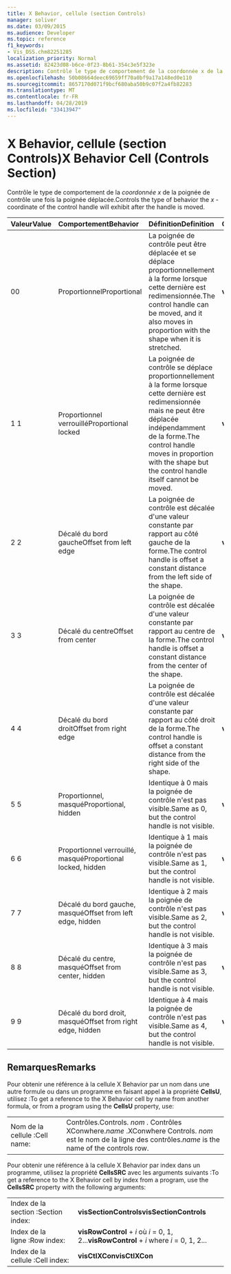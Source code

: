 ```yaml
---
title: X Behavior, cellule (section Controls)
manager: soliver
ms.date: 03/09/2015
ms.audience: Developer
ms.topic: reference
f1_keywords:
- Vis_DSS.chm82251285
localization_priority: Normal
ms.assetid: 82423d08-b6ce-0f23-8b61-354c3e5f323e
description: Contrôle le type de comportement de la coordonnée x de la poignée de contrôle une fois la poignée déplacée.
ms.openlocfilehash: 50b08664deec69659ff70a0bf9a17a148ed0e110
ms.sourcegitcommit: 8657170d071f9bcf680aba50b9c07f2a4fb82283
ms.translationtype: MT
ms.contentlocale: fr-FR
ms.lasthandoff: 04/28/2019
ms.locfileid: "33413947"
---
```

# <a name="x-behavior-cell-controls-section"></a><span data-ttu-id="c696e-103">X Behavior, cellule (section Controls)</span><span class="sxs-lookup"><span data-stu-id="c696e-103">X Behavior Cell (Controls Section)</span></span>

<span data-ttu-id="c696e-104">Contrôle le type de comportement de la  *coordonnée x*  de la poignée de contrôle une fois la poignée déplacée.</span><span class="sxs-lookup"><span data-stu-id="c696e-104">Controls the type of behavior the  *x*  -coordinate of the control handle will exhibit after the handle is moved.</span></span> 
  
|<span data-ttu-id="c696e-105">**Valeur**</span><span class="sxs-lookup"><span data-stu-id="c696e-105">**Value**</span></span>|<span data-ttu-id="c696e-106">**Comportement**</span><span class="sxs-lookup"><span data-stu-id="c696e-106">**Behavior**</span></span>|<span data-ttu-id="c696e-107">**Définition**</span><span class="sxs-lookup"><span data-stu-id="c696e-107">**Definition**</span></span>|<span data-ttu-id="c696e-108">**Constante d'automation**</span><span class="sxs-lookup"><span data-stu-id="c696e-108">**Automation constant**</span></span>|
|:-----|:-----|:-----|:-----|
| <span data-ttu-id="c696e-109">0</span><span class="sxs-lookup"><span data-stu-id="c696e-109">0</span></span>  <br/> | <span data-ttu-id="c696e-110">Proportionnel</span><span class="sxs-lookup"><span data-stu-id="c696e-110">Proportional</span></span>  <br/> | <span data-ttu-id="c696e-111">La poignée de contrôle peut être déplacée et se déplace proportionnellement à la forme lorsque cette dernière est redimensionnée.</span><span class="sxs-lookup"><span data-stu-id="c696e-111">The control handle can be moved, and it also moves in proportion with the shape when it is stretched.</span></span>  <br/> |<span data-ttu-id="c696e-112">**visCtlProportional**</span><span class="sxs-lookup"><span data-stu-id="c696e-112">**visCtlProportional**</span></span> <br/> |
| <span data-ttu-id="c696e-113">1 </span><span class="sxs-lookup"><span data-stu-id="c696e-113">1</span></span>  <br/> | <span data-ttu-id="c696e-114">Proportionnel verrouillé</span><span class="sxs-lookup"><span data-stu-id="c696e-114">Proportional locked</span></span>  <br/> | <span data-ttu-id="c696e-115">La poignée de contrôle se déplace proportionnellement à la forme lorsque cette dernière est redimensionnée mais ne peut être déplacée indépendamment de la forme.</span><span class="sxs-lookup"><span data-stu-id="c696e-115">The control handle moves in proportion with the shape but the control handle itself cannot be moved.</span></span>  <br/> |<span data-ttu-id="c696e-116">**visCtlLocked**</span><span class="sxs-lookup"><span data-stu-id="c696e-116">**visCtlLocked**</span></span> <br/> |
| <span data-ttu-id="c696e-117">2 </span><span class="sxs-lookup"><span data-stu-id="c696e-117">2</span></span>  <br/> | <span data-ttu-id="c696e-118">Décalé du bord gauche</span><span class="sxs-lookup"><span data-stu-id="c696e-118">Offset from left edge</span></span>  <br/> | <span data-ttu-id="c696e-119">La poignée de contrôle est décalée d'une valeur constante par rapport au côté gauche de la forme.</span><span class="sxs-lookup"><span data-stu-id="c696e-119">The control handle is offset a constant distance from the left side of the shape.</span></span>  <br/> |<span data-ttu-id="c696e-120">**visCtlOffsetMin**</span><span class="sxs-lookup"><span data-stu-id="c696e-120">**visCtlOffsetMin**</span></span> <br/> |
| <span data-ttu-id="c696e-121">3 </span><span class="sxs-lookup"><span data-stu-id="c696e-121">3</span></span>  <br/> | <span data-ttu-id="c696e-122">Décalé du centre</span><span class="sxs-lookup"><span data-stu-id="c696e-122">Offset from center</span></span>  <br/> | <span data-ttu-id="c696e-123">La poignée de contrôle est décalée d'une valeur constante par rapport au centre de la forme.</span><span class="sxs-lookup"><span data-stu-id="c696e-123">The control handle is offset a constant distance from the center of the shape.</span></span>  <br/> |<span data-ttu-id="c696e-124">**visCtlOffsetMid**</span><span class="sxs-lookup"><span data-stu-id="c696e-124">**visCtlOffsetMid**</span></span> <br/> |
| <span data-ttu-id="c696e-125">4 </span><span class="sxs-lookup"><span data-stu-id="c696e-125">4</span></span>  <br/> | <span data-ttu-id="c696e-126">Décalé du bord droit</span><span class="sxs-lookup"><span data-stu-id="c696e-126">Offset from right edge</span></span>  <br/> | <span data-ttu-id="c696e-127">La poignée de contrôle est décalée d'une valeur constante par rapport au côté droit de la forme.</span><span class="sxs-lookup"><span data-stu-id="c696e-127">The control handle is offset a constant distance from the right side of the shape.</span></span>  <br/> |<span data-ttu-id="c696e-128">**visCtlOffsetMax**</span><span class="sxs-lookup"><span data-stu-id="c696e-128">**visCtlOffsetMax**</span></span> <br/> |
| <span data-ttu-id="c696e-129">5 </span><span class="sxs-lookup"><span data-stu-id="c696e-129">5</span></span>  <br/> | <span data-ttu-id="c696e-130">Proportionnel, masqué</span><span class="sxs-lookup"><span data-stu-id="c696e-130">Proportional, hidden</span></span>  <br/> | <span data-ttu-id="c696e-131">Identique à 0 mais la poignée de contrôle n'est pas visible.</span><span class="sxs-lookup"><span data-stu-id="c696e-131">Same as 0, but the control handle is not visible.</span></span>  <br/> |<span data-ttu-id="c696e-132">**visCtlProportionalHidden**</span><span class="sxs-lookup"><span data-stu-id="c696e-132">**visCtlProportionalHidden**</span></span> <br/> |
| <span data-ttu-id="c696e-133">6 </span><span class="sxs-lookup"><span data-stu-id="c696e-133">6</span></span>  <br/> | <span data-ttu-id="c696e-134">Proportionnel verrouillé, masqué</span><span class="sxs-lookup"><span data-stu-id="c696e-134">Proportional locked, hidden</span></span>  <br/> | <span data-ttu-id="c696e-135">Identique à 1 mais la poignée de contrôle n'est pas visible.</span><span class="sxs-lookup"><span data-stu-id="c696e-135">Same as 1, but the control handle is not visible.</span></span>  <br/> |<span data-ttu-id="c696e-136">**visCtlLockedHiddenv**</span><span class="sxs-lookup"><span data-stu-id="c696e-136">**visCtlLockedHiddenv**</span></span> <br/> |
| <span data-ttu-id="c696e-137">7 </span><span class="sxs-lookup"><span data-stu-id="c696e-137">7</span></span>  <br/> | <span data-ttu-id="c696e-138">Décalé du bord gauche, masqué</span><span class="sxs-lookup"><span data-stu-id="c696e-138">Offset from left edge, hidden</span></span>  <br/> | <span data-ttu-id="c696e-139">Identique à 2 mais la poignée de contrôle n'est pas visible.</span><span class="sxs-lookup"><span data-stu-id="c696e-139">Same as 2, but the control handle is not visible.</span></span>  <br/> |<span data-ttu-id="c696e-140">**visCtlOffsetMinHidden**</span><span class="sxs-lookup"><span data-stu-id="c696e-140">**visCtlOffsetMinHidden**</span></span> <br/> |
| <span data-ttu-id="c696e-141">8 </span><span class="sxs-lookup"><span data-stu-id="c696e-141">8</span></span>  <br/> | <span data-ttu-id="c696e-142">Décalé du centre, masqué</span><span class="sxs-lookup"><span data-stu-id="c696e-142">Offset from center, hidden</span></span>  <br/> | <span data-ttu-id="c696e-143">Identique à 3 mais la poignée de contrôle n'est pas visible.</span><span class="sxs-lookup"><span data-stu-id="c696e-143">Same as 3, but the control handle is not visible.</span></span>  <br/> |<span data-ttu-id="c696e-144">**visCtlOffsetMidHidden**</span><span class="sxs-lookup"><span data-stu-id="c696e-144">**visCtlOffsetMidHidden**</span></span> <br/> |
| <span data-ttu-id="c696e-145">9 </span><span class="sxs-lookup"><span data-stu-id="c696e-145">9</span></span>  <br/> | <span data-ttu-id="c696e-146">Décalé du bord droit, masqué</span><span class="sxs-lookup"><span data-stu-id="c696e-146">Offset from right edge, hidden</span></span>  <br/> | <span data-ttu-id="c696e-147">Identique à 4 mais la poignée de contrôle n'est pas visible.</span><span class="sxs-lookup"><span data-stu-id="c696e-147">Same as 4, but the control handle is not visible.</span></span>  <br/> |<span data-ttu-id="c696e-148">**visCtlOffsetMaxHidden**</span><span class="sxs-lookup"><span data-stu-id="c696e-148">**visCtlOffsetMaxHidden**</span></span> <br/> |
   
## <a name="remarks"></a><span data-ttu-id="c696e-149">Remarques</span><span class="sxs-lookup"><span data-stu-id="c696e-149">Remarks</span></span>

<span data-ttu-id="c696e-150">Pour obtenir une référence à la cellule X Behavior par un nom dans une autre formule ou dans un programme en faisant appel à la propriété **CellsU**, utilisez :</span><span class="sxs-lookup"><span data-stu-id="c696e-150">To get a reference to the X Behavior cell by name from another formula, or from a program using the **CellsU** property, use:</span></span> 
  
|||
|:-----|:-----|
| <span data-ttu-id="c696e-151">Nom de la cellule :</span><span class="sxs-lookup"><span data-stu-id="c696e-151">Cell name:</span></span>  <br/> | <span data-ttu-id="c696e-152">Contrôles.</span><span class="sxs-lookup"><span data-stu-id="c696e-152">Controls.</span></span>  <span data-ttu-id="c696e-153">*nom*  . Contrôles XConwhere.</span><span class="sxs-lookup"><span data-stu-id="c696e-153">*name*  .XConwhere Controls.</span></span>  <span data-ttu-id="c696e-154">*nom*  est le nom de la ligne des contrôles.</span><span class="sxs-lookup"><span data-stu-id="c696e-154">*name*  is the name of the controls row.</span></span>  <br/> |
   
<span data-ttu-id="c696e-155">Pour obtenir une référence à la cellule X Behavior par index dans un programme, utilisez la propriété **CellsSRC** avec les arguments suivants :</span><span class="sxs-lookup"><span data-stu-id="c696e-155">To get a reference to the X Behavior cell by index from a program, use the **CellsSRC** property with the following arguments:</span></span> 
  
|||
|:-----|:-----|
| <span data-ttu-id="c696e-156">Index de la section :</span><span class="sxs-lookup"><span data-stu-id="c696e-156">Section index:</span></span>  <br/> |<span data-ttu-id="c696e-157">**visSectionControls**</span><span class="sxs-lookup"><span data-stu-id="c696e-157">**visSectionControls**</span></span> <br/> |
| <span data-ttu-id="c696e-158">Index de la ligne :</span><span class="sxs-lookup"><span data-stu-id="c696e-158">Row index:</span></span>  <br/> |<span data-ttu-id="c696e-159">**visRowControl**  +   *i* où *i* = 0, 1, 2...</span><span class="sxs-lookup"><span data-stu-id="c696e-159">**visRowControl** +  *i*            where  *i*  = 0, 1, 2...</span></span>  <br/> |
| <span data-ttu-id="c696e-160">Index de la cellule :</span><span class="sxs-lookup"><span data-stu-id="c696e-160">Cell index:</span></span>  <br/> |<span data-ttu-id="c696e-161">**visCtlXCon**</span><span class="sxs-lookup"><span data-stu-id="c696e-161">**visCtlXCon**</span></span> <br/> |
   

